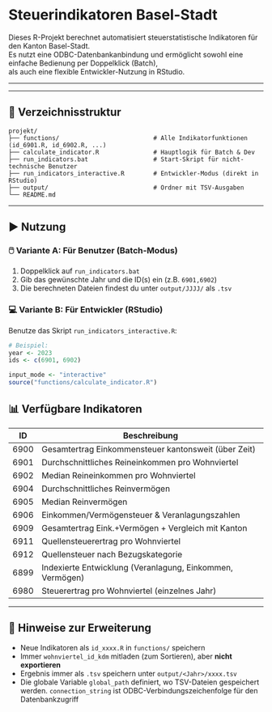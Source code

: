 # Steuerindikatoren Basel-Stadt

Dieses R-Projekt berechnet automatisiert steuerstatistische Indikatoren für den Kanton Basel-Stadt.  
Es nutzt eine ODBC-Datenbankanbindung und ermöglicht sowohl eine einfache Bedienung per Doppelklick (Batch),  
als auch eine flexible Entwickler-Nutzung in RStudio.

---

---

## 📁 Verzeichnisstruktur

```
projekt/
├── functions/                          # Alle Indikatorfunktionen (id_6901.R, id_6902.R, ...)
├── calculate_indicator.R               # Hauptlogik für Batch & Dev
├── run_indicators.bat                  # Start-Skript für nicht-technische Benutzer
├── run_indicators_interactive.R        # Entwickler-Modus (direkt in RStudio)
├── output/                             # Ordner mit TSV-Ausgaben
└── README.md
```

---

## ▶️ Nutzung

### 🖱️ **Variante A: Für Benutzer (Batch-Modus)**

1. Doppelklick auf `run_indicators.bat`
2. Gib das gewünschte Jahr und die ID(s) ein (z.B. `6901,6902`)
3. Die berechneten Dateien findest du unter `output/JJJJ/` als `.tsv`

### 💻 **Variante B: Für Entwickler (RStudio)**

Benutze das Skript `run_indicators_interactive.R`:

```r
# Beispiel:
year <- 2023
ids <- c(6901, 6902)

input_mode <- "interactive"
source("functions/calculate_indicator.R")
```

## 📊 Verfügbare Indikatoren

| ID     | Beschreibung                                             |
|--------|----------------------------------------------------------|
| 6900   | Gesamtertrag Einkommensteuer kantonsweit (über Zeit)     |
| 6901   | Durchschnittliches Reineinkommen pro Wohnviertel         |
| 6902   | Median Reineinkommen pro Wohnviertel                     |
| 6904   | Durchschnittliches Reinvermögen                          |
| 6905   | Median Reinvermögen                                      |
| 6906   | Einkommen/Vermögensteuer & Veranlagungszahlen            |
| 6909   | Gesamtertrag Eink.+Vermögen + Vergleich mit Kanton       |
| 6911   | Quellensteuerertrag pro Wohnviertel                      |
| 6912   | Quellensteuer nach Bezugskategorie                       |
| 6899   | Indexierte Entwicklung (Veranlagung, Einkommen, Vermögen)|
| 6980   | Steuerertrag pro Wohnviertel (einzelnes Jahr)            |

---

## 🧠 Hinweise zur Erweiterung

- Neue Indikatoren als `id_xxxx.R` in `functions/` speichern
- Immer `wohnviertel_id_kdm` mitladen (zum Sortieren), aber **nicht exportieren**
- Ergebnis immer als `.tsv` speichern unter `output/<Jahr>/xxxx.tsv`
- Die globale Variable `global_path` definiert, wo TSV-Dateien gespeichert werden. `connection_string` ist ODBC-Verbindungszeichenfolge für den Datenbankzugriff


